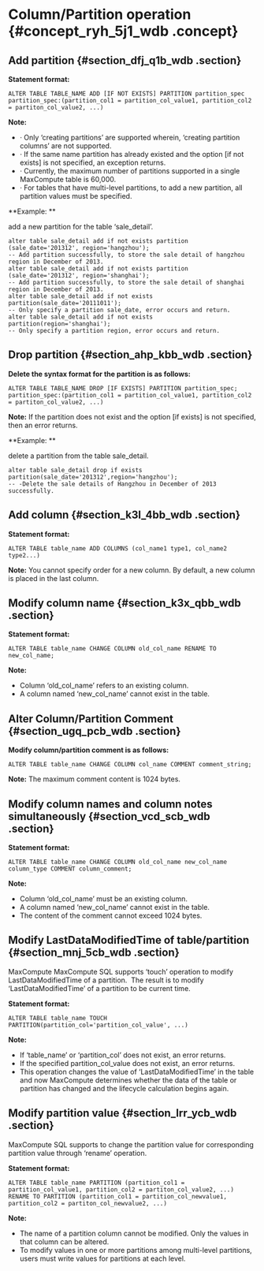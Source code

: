 # Column/Partition operation {#concept_ryh_5j1_wdb .concept}

## Add partition {#section_dfj_q1b_wdb .section}

**Statement format:**

```
ALTER TABLE TABLE_NAME ADD [IF NOT EXISTS] PARTITION partition_spec
partition_spec:(partition_col1 = partition_col_value1, partition_col2 = partiton_col_value2, ...)
```

**Note:** 

-   · Only ‘creating partitions’ are supported wherein, ‘creating partition columns’ are not supported.
-   · If the same name partition has already existed and the option \[if not exists\] is not specified, an exception returns.
-   · Currently, the maximum number of partitions supported in a single MaxCompute table is 60,000.
-   · For tables that have multi-level partitions, to add a new partition, all partition values must be specified.

**Example: **

add a new partition for the table ‘sale\_detail’.

```
alter table sale_detail add if not exists partition (sale_date='201312', region='hangzhou');
-- Add partition successfully, to store the sale detail of hangzhou region in December of 2013.
alter table sale_detail add if not exists partition (sale_date='201312', region='shanghai');
-- Add partition successfully, to store the sale detail of shanghai region in December of 2013.
alter table sale_detail add if not exists partition(sale_date='20111011');
-- Only specify a partition sale_date, error occurs and return.
alter table sale_detail add if not exists partition(region='shanghai');
-- Only specify a partition region, error occurs and return.
```

## Drop partition {#section_ahp_kbb_wdb .section}

**Delete the syntax format for the partition is as follows:**

```
ALTER TABLE TABLE_NAME DROP [IF EXISTS] PARTITION partition_spec;
partition_spec:(partition_col1 = partition_col_value1, partition_col2 = partiton_col_value2, ...)
```

**Note:** If the partition does not exist and the option \[if exists\] is not specified, then an error returns.

**Example: **

delete a partition from the table sale\_detail.

```
alter table sale_detail drop if exists partition(sale_date='201312',region='hangzhou'); 
-- -Delete the sale details of Hangzhou in December of 2013 successfully.
```

## Add column {#section_k3l_4bb_wdb .section}

**Statement format:**

```
ALTER TABLE table_name ADD COLUMNS (col_name1 type1, col_name2 type2...)
```

**Note:** You cannot specify order for a new column. By default, a new column is placed in the last column.

## Modify column name {#section_k3x_qbb_wdb .section}

**Statement format:**

```
ALTER TABLE table_name CHANGE COLUMN old_col_name RENAME TO new_col_name;
```

**Note:** 

-   Column ‘old\_col\_name’ refers to an existing column.
-   A column named ‘new\_col\_name’ cannot exist in the table.

## Alter Column/Partition Comment {#section_ugq_pcb_wdb .section}

**Modify column/partition comment is as follows:**

```
ALTER TABLE table_name CHANGE COLUMN col_name COMMENT comment_string;
```

**Note:** The maximum comment content is 1024 bytes.

## Modify column names and column notes simultaneously {#section_vcd_scb_wdb .section}

**Statement format:**

```
ALTER TABLE table_name CHANGE COLUMN old_col_name new_col_name column_type COMMENT column_comment;
```

**Note:** 

-   Column ‘old\_col\_name’ must be an existing column.
-   A column named ‘new\_col\_name’ cannot exist in the table.
-   The content of the comment cannot exceed 1024 bytes.

## Modify LastDataModifiedTime of table/partition {#section_mnj_5cb_wdb .section}

MaxCompute MaxCompute SQL supports ‘touch’ operation to modify LastDataModifiedTime of a partition.  The result is to modify ‘LastDataModifiedTime’ of a partition to be current time.

**Statement format:**

```
ALTER TABLE table_name TOUCH PARTITION(partition_col='partition_col_value', ...)
```

**Note:** 

-   If ‘table\_name’ or ‘partition\_col’ does not exist, an error returns.
-   If the specified partition\_col\_value does not exist, an error returns.
-   This operation changes the value of ‘LastDataModifiedTime’ in the table and now MaxCompute determines whether the data of the table or partition has changed and the lifecycle calculation begins again.

## Modify partition value {#section_lrr_ycb_wdb .section}

MaxCompute SQL supports to change the partition value for corresponding partition value through ‘rename’ operation.

**Statement format:**

```
ALTER TABLE table_name PARTITION (partition_col1 = partition_col_value1, partition_col2 = partiton_col_value2, ...) 
RENAME TO PARTITION (partition_col1 = partition_col_newvalue1, partition_col2 = partiton_col_newvalue2, ...)
```

**Note:** 

-   The name of a partition column cannot be modified. Only the values in that column can be altered.
-   To modify values in one or more partitions among multi-level partitions, users must write values for partitions at each level.

